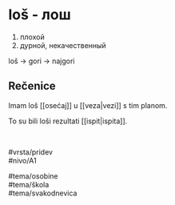# loš - лош

1. плохой  
2. дурной, некачественный

loš → gori → najgori

## Rečenice

Imam loš [[osećaj]] u [[veza|vezi]] s tim planom.

To su bili loši rezultati [[ispit|ispita]].

<br>

#vrsta/pridev  
#nivo/A1  

#tema/osobine  
#tema/škola  
#tema/svakodnevica
